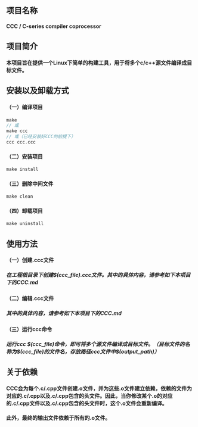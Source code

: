 ## 项目名称
#### CCC / C-series compiler coprocessor

## 项目简介
#### 本项目旨在提供一个Linux下简单的构建工具，用于将多个c/c++源文件编译成目标文件。

## 安装以及卸载方式
#### （一）编译项目 
```c
make 
// 或
make ccc 
// 或（已经安装好CCC的前提下）
ccc ccc.ccc
```
#### （二）安装项目
```c
make install
```
#### （三）删除中间文件
```c
make clean
```
#### （四）卸载项目
```c
make uninstall
```

## 使用方法
#### （一）创建.ccc文件
##### 在工程根目录下创建\$(ccc_file).ccc文件。其中的具体内容，请参考如下本项目下的CCC.md
#### （二）编辑.ccc文件 
##### 其中的具体内容，请参考如下本项目下的CCC.md
#### （三）运行ccc命令
##### 运行ccc \$(ccc_file)命令，即可将多个源文件编译成目标文件。（目标文件的名称为\$(ccc_file)的文件名，存放路径ccc文件中\$(output_path)）
<!--#### （四）删除中间文件-->
<!--##### 运行ccc $(ccc_file) clean命令，即可删除中间文件。-->

## 关于依赖
#### CCC会为每个.c/.cpp文件创建.o文件，并为这些.o文件建立依赖，依赖的文件为对应的.c/.cpp以及.c/.cpp包含的头文件。因此，当你修改某个.o的对应的.c/.cpp文件以及.c/.cpp包含的头文件时，这个.o文件会重新编译。
#### 此外，最终的输出文件依赖于所有的.o文件。